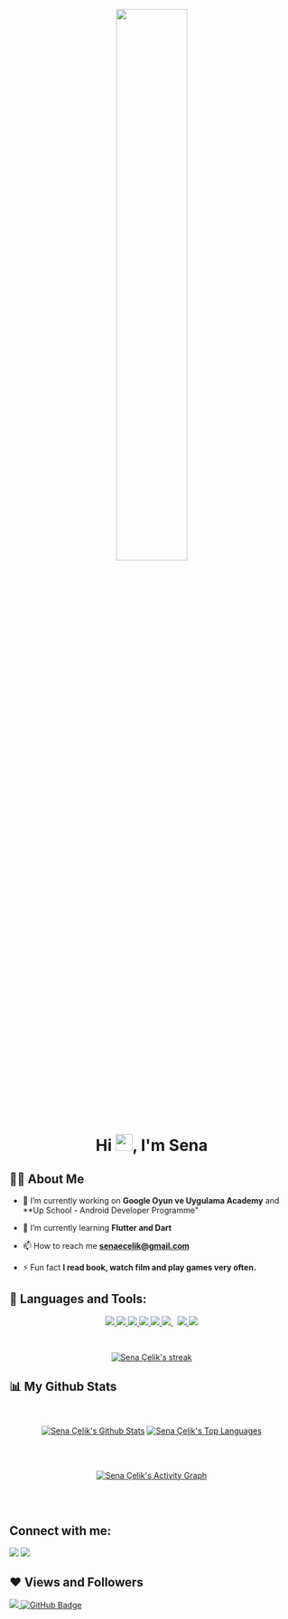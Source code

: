 <p align= "center"><a href="#"><img width="50%" height="auto" src="https://cdn.dribbble.com/users/2131993/screenshots/15628402/media/7bb0d27e44d8c2eff47276ae86bfd6a3.png?compress=1&resize=400x300" height="50px"/></a>
</p>
<h1 align="center">Hi <img src="https://raw.githubusercontent.com/MartinHeinz/MartinHeinz/master/wave.gif" width="30px">, I'm Sena</h1>


## 🙋‍♂️ About Me

- 🔭 I’m currently working on **Google Oyun ve Uygulama Academy** and **Up School - Android Developer Programme"

- 🌱 I’m currently learning **Flutter and Dart**

- 📫 How to reach me **senaecelik@gmail.com**

- ⚡ Fun fact **I read book, watch film and play games very often.**

## 🚀 Languages and Tools:

<p align="center"> 
    <a href="https://www.java.com" target="_blank"> <img src="https://img.icons8.com/color/48/000000/java-coffee-cup-logo.png"/> </a>
    <a href="https://developer.mozilla.org/en-US/docs/Web/JavaScript" target="_blank"> <img src="https://img.icons8.com/color/48/000000/javascript.png"/> </a> 
    <a href="https://www.w3.org/html/" target="_blank"> <img src="https://img.icons8.com/color/48/000000/html-5.png"/> </a> 
    <a href="https://www.w3schools.com/css/" target="_blank"> <img src="https://img.icons8.com/color/48/000000/css3.png"/> </a> 
    <a href="https://getbootstrap.com" target="_blank"> <img src="https://img.icons8.com/color/48/000000/bootstrap.png"/> </a> 
    <a style="padding-right:8px;" href="https://www.mysql.com/" target="_blank"> <img src="https://img.icons8.com/fluent/50/000000/mysql-logo.png"/> </a>
    <a href="https://firebase.google.com/" target="_blank"> <img src="https://img.icons8.com/color/48/000000/firebase.png"/> </a> 
        <a href="https://flutter.dev.com" target="_blank"> <img src="https://storage.googleapis.com/cms-storage-bucket/ec64036b4eacc9f3fd73.svg"/> </a> 
   
   </a> 
    
</p>

<!-- [![React Badge](https://img.shields.io/badge/-React-61DBFB?style=for-the-badge&labelColor=black&logo=react&logoColor=61DBFB)](#)  [![Javascript Badge](https://img.shields.io/badge/-Javascript-F0DB4F?style=for-the-badge&labelColor=black&logo=javascript&logoColor=F0DB4F)](#) [![Typescript Badge](https://img.shields.io/badge/-Typescript-007acc?style=for-the-badge&labelColor=black&logo=typescript&logoColor=007acc)](#) [![Nodejs Badge](https://img.shields.io/badge/-Nodejs-3C873A?style=for-the-badge&labelColor=black&logo=node.js&logoColor=3C873A)](#) [![GraphQL Badge](https://img.shields.io/badge/-GraphQl-e535ab?style=for-the-badge&labelColor=black&logo=node.js&logoColor=e535ab)](#) -->
<br/>

<p align="center">
    <a href="https://github.com/senaecelik/github-readme-streak-stats">
        <img title="🔥 Get streak stats for your profile at git.io/streak-stats" alt="Sena Çelik's streak" src="https://github-readme-streak-stats.herokuapp.com/?user=senaecelik&theme=black-ice&hide_border=true&stroke=0000&background=060A0CD0"/>
    </a>
</p>

## 📊 My Github Stats

  <br/>
  
<p align="center">
    <a href="https://github.com/senaecelik/github-readme-stats"><img alt="Sena Çelik's Github Stats" src="https://github-readme-stats.vercel.app/api?username=senaecelik&show_icons=true&count_private=true&theme=react&hide_border=true&bg_color=0D1117" /></a>
  <a href="https://github.com/senaecelik/github-readme-stats"><img alt="Sena Çelik's Top Languages" src="https://github-readme-stats.vercel.app/api/top-langs/?username=senaecelik&langs_count=8&count_private=true&layout=compact&theme=react&hide_border=true&bg_color=0D1117" /></a>
  <br/>
 
</p>

<br/>
<br/>
<p align="center">
<a href="https://github.com/seneacelik/github-readme-activity-graph"><img alt="Sena Çelik's Activity Graph" src="https://activity-graph.herokuapp.com/graph?username=senaecelik&bg_color=0D1117&color=5BCDEC&line=5BCDEC&point=FFFFFF&hide_border=true" /></a>
</p>
<br/>
<br/>

## Connect with me:
<p align="left">

<a href = "https://www.linkedin.com/in/senaecelik/"><img src="https://img.icons8.com/fluent/48/000000/linkedin.png"/></a>
<a href = "https://www.instagram.com/senaecelik/"><img src="https://img.icons8.com/fluent/48/000000/instagram-new.png"/></a>

</p>

## ❤ Views and Followers
<a href="https://github.com/senaecelik?tab=following">
    <img src="https://komarev.com/ghpvc/?username=senaecelik">
</a>
<a href="https://github.com/senaecelik?tab=following"><img src="https://img.shields.io/github/followers/senaecelik?label=Followers&style=social" alt="GitHub Badge"></a>

